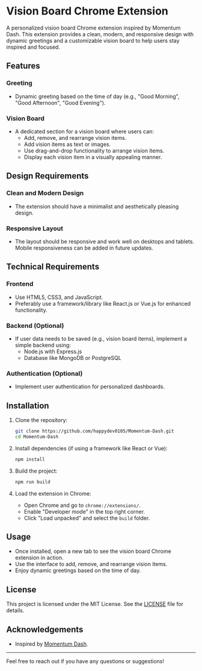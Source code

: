 # Vision Board Chrome Extension

A personalized vision board Chrome extension inspired by Momentum Dash. This extension provides a clean, modern, and responsive design with dynamic greetings and a customizable vision board to help users stay inspired and focused.

## Features

### Greeting
- Dynamic greeting based on the time of day (e.g., "Good Morning", "Good Afternoon", "Good Evening").

### Vision Board
- A dedicated section for a vision board where users can:
  - Add, remove, and rearrange vision items.
  - Add vision items as text or images.
  - Use drag-and-drop functionality to arrange vision items.
  - Display each vision item in a visually appealing manner.

## Design Requirements

### Clean and Modern Design
- The extension should have a minimalist and aesthetically pleasing design.

### Responsive Layout
- The layout should be responsive and work well on desktops and tablets. Mobile responsiveness can be added in future updates.

## Technical Requirements

### Frontend
- Use HTML5, CSS3, and JavaScript.
- Preferably use a framework/library like React.js or Vue.js for enhanced functionality.

### Backend (Optional)
- If user data needs to be saved (e.g., vision board items), implement a simple backend using:
  - Node.js with Express.js
  - Database like MongoDB or PostgreSQL

### Authentication (Optional)
- Implement user authentication for personalized dashboards.

## Installation

1. Clone the repository:
    ```sh
    git clone https://github.com/happydev0105/Momentum-Dash.git
    cd Momentum-Dash
    ```

2. Install dependencies (if using a framework like React or Vue):
    ```sh
    npm install
    ```

3. Build the project:
    ```sh
    npm run build
    ```

4. Load the extension in Chrome:
    - Open Chrome and go to `chrome://extensions/`.
    - Enable "Developer mode" in the top right corner.
    - Click "Load unpacked" and select the `build` folder.

## Usage

- Once installed, open a new tab to see the vision board Chrome extension in action.
- Use the interface to add, remove, and rearrange vision items.
- Enjoy dynamic greetings based on the time of day.

## License

This project is licensed under the MIT License. See the [LICENSE](LICENSE) file for details.

## Acknowledgements

- Inspired by [Momentum Dash](https://momentumdash.com).

---

Feel free to reach out if you have any questions or suggestions!
